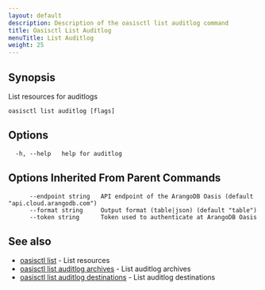 ```yaml
---
layout: default
description: Description of the oasisctl list auditlog command
title: Oasisctl List Auditlog
menuTitle: List Auditlog
weight: 25
---
```

## Synopsis
List resources for auditlogs

```
oasisctl list auditlog [flags]
```

## Options
```
  -h, --help   help for auditlog
```

## Options Inherited From Parent Commands
```
      --endpoint string   API endpoint of the ArangoDB Oasis (default "api.cloud.arangodb.com")
      --format string     Output format (table|json) (default "table")
      --token string      Token used to authenticate at ArangoDB Oasis
```

## See also
* [oasisctl list](_index.md)	 - List resources
* [oasisctl list auditlog archives](list-auditlog-archives.md)	 - List auditlog archives
* [oasisctl list auditlog destinations](list-auditlog-destinations.md)	 - List auditlog destinations

